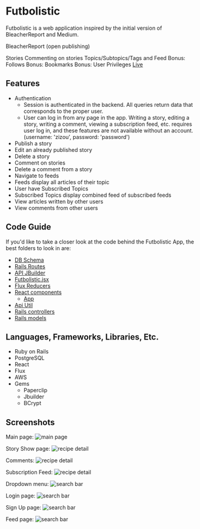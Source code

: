 
# Futbolistic

Futbolistic is a web application inspired by the initial version of BleacherReport and Medium.


BleacherReport (open publishing)

Stories
Commenting on stories
Topics/Subtopics/Tags and Feed
Bonus: Follows
Bonus: Bookmarks
Bonus: User Privileges
[Live](http://futbolistic.herokuapp.com/#/)

## Features

* Authentication
    * Session is authenticated in the backend. All queries return data that corresponds to the proper user.
    * User can log in from any page in the app. Writing a story, editing a story, writing a comment, viewing a subscription feed, etc. requires user log in, and these features are not available without an account. (username: 'zizou', password: 'password')
* Publish a story
* Edit an already published story
* Delete a story
* Comment on stories
* Delete a comment from a story
* Navigate to feeds
* Feeds display all articles of their topic
* User have Subscribed Topics
* Subscribed Topics display combined feed of subscribed feeds
* View articles written by other users
* View comments from other users

## Code Guide

If you'd like to take a closer look at the code behind the Futbolistic App, the best folders to look in are:

* [DB Schema](./db/schema.rb)
* [Rails Routes](./config/routes.rb)
* [API JBuilder](./app/views/api)
* [Futbolistic.jsx](./frontend/Futbolistic.jsx)
* [Flux Reducers](./frontend/reducers)
* [React components](./frontend/components)
  * [App](./frontend/components/app.jsx)
* [Api Util](./frontend/util/api_util.js)
* [Rails controllers](./app/controllers/api)
* [Rails models](./app/controllers/api)


## Languages, Frameworks, Libraries, Etc.

* Ruby on Rails
* PostgreSQL
* React
* Flux
* AWS
* Gems
  * Paperclip
  * Jbuilder
  * BCrypt

## Screenshots

Main page:
![main page](./screenshots/main_page.jpg)

Story Show page:
![recipe detail](./screenshots/story_show.jpg)

Comments:
![recipe detail](./screenshots/comments.jpg)

Subscription Feed:
![recipe detail](./screenshots/subscription_feed.jpg)

Dropdown menu:
![search bar](./screenshots/dropdown.jpg)

Login page:
![search bar](./screenshots/login.jpg)

Sign Up page:
![search bar](./screenshots/signup.jpg)

Feed page:
![search bar](./screenshots/single_feed.jpg)


<!-- Feeds

Feeds will be indexes of stories. There is a SubscriptionFeedContainer for the user that displays on their homepage, and is a feed containing articles from topics that the user has subscribed to. On the user homepage there is also a list of the subscribed topics with links to each topic, so the user can view each topic individually.

Topics

Topics are either a main topic or a subtopic. All articles for a subtopic will also be in the feed of that main topic. Stories will be associated to each topic through tags. and will then be displayed on that topic's feed.

Story Rendering and Editing

On the database side, the stories/articles are stored in one table in the database, which contains columns for id, author_id, title, body, and an optional image through AWS.

Stories are rendered in the Story component, which show the title, the image, and the body.

Stories can be edited or created on a StoryForm.

Homepage

The homepage is where the user is directed on sign up or login. It holds their topic subscriptions, and their general feed container. In the subscriptions box, each subscription is a link to each particular TopicShowContainer. The Subscriptions header is a like to SubscriptionFeedContainer.


Topics, Tags, Subscriptions, & Feeds

All of these attributes are stored in the database in a join table. These attributes allow for a Story to be associated with a certain topic (tag) and a user to be associated with a certain topic (subscriptions). These attributes are what allow us to access the data for subscription feeds. Upon login, an API call is made to the database which joins the user table,  the stories table, and the topics table through the subscriptions and taggings tables. Once the user is logged in they have all of their subscribed topics and stories available to them on their homepage. On the backend, the taggings table is a join table connecting the story_id of a tagged story with the topic_id of the topic the story falls under. The subscriptions table is also a join table connecting the user_id of the subscribed user to the topic_id of the topic they are subscribed to. The structure of the tables is as follows [Users]-[Subscriptions Join]-[Topics]-[Taggings Join]-[Stories]. This structure allows the User to immediately access all of the stories that they are subscribed to using a Double Through association. The Users table has a through association to subscribed topics, and the Topics table has a through association to tagged stories. A user has access to their subscribed stories via a through association that uses these 2 through associations.

Future Directions for the Project

In addition to the features already implemented, I plan to continue work on this project. The next steps for Futbolistic are outlined below.

Follows

Users should be able to follow one another, so that they can be updated when their favorite authors write a new story. This new story will ideally show up in the same feed as the currently SubscriptionFeed.

Bookmarks

A user bookmarking particular stories is a BleacherReport feature, so a user can always keep track of their favorite articles. This could be achieved with a bookmarkings join table

User Privileges

User privileges could be written into the code, in which users are given categories of "reader", "author", and "admin", with different abilities. "reader"s can only read articles, "author"s can write, edit, and delete their own articles, and "admin"s can write and edit their own articles, delete any article, make topics, and delete topics.


Link to live site
A couple sentences to describe the project
Instructions/how to play (for games)
How to run the code (for Ruby projects)
List of techs/languages/plugins/APIs used
Technical implementation details for anything worth mentioning
Anything you had to stop and think about before building
Snippets or links to see code for these (make sure it looks good, no 30 line methods)
Screenshots of anything related that looks cool (make sure these link to the live site if applicable)
To-dos/future features -->
